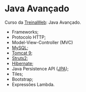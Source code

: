 ﻿

# [](https://github.com/ValchanOficial/java-advanced)Java Avançado

Curso da [TreinaWeb](https://www.treinaweb.com.br/): Java Avançado.

 - Frameworks;
 - Protocolo HTTP;
 - Model-View-Controller (MVC)
 - [MySQL](https://mvnrepository.com/artifact/mysql/mysql-connector-java);
 - [Tomcat 9](http://tomcat.apache.org/);
 - [Struts2](https://mvnrepository.com/artifact/org.apache.struts/struts2-core);
 - [Hibernate](https://mvnrepository.com/artifact/org.hibernate/hibernate-core);
 - Java Persistence API ([JPA](https://mvnrepository.com/artifact/org.hibernate.javax.persistence/hibernate-jpa-2.1-api));
 - Tiles;
 -  Bootstrap;
 - Expressões Lambda.

